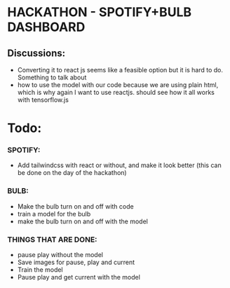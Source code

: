 # HACKATHON - SPOTIFY+BULB DASHBOARD

## Discussions:
- Converting it to react js seems like a feasible option but it is hard to do. Something to talk about
- how to use the model with our code because we are using plain html, which is why again I want to use reactjs. should see how it all works with tensorflow.js

# Todo:

### SPOTIFY:
- Add tailwindcss with react or without, and make it look better
 (this can be done on the day of the hackathon)

### BULB:
- Make the bulb turn on and off with code
- train a model for the bulb 
- make the bulb turn on and off with the model


### THINGS THAT ARE DONE:
- pause play without the model 
- Save images for pause, play and current
- Train the model 
- Pause play and get current with the model 

